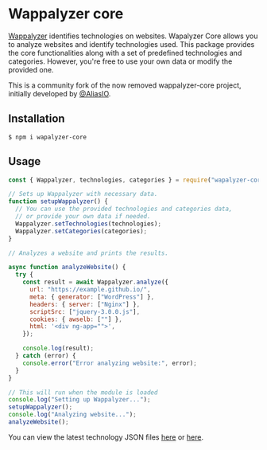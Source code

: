 # Wappalyzer core

[Wappalyzer](https://www.wappalyzer.com/) identifies technologies on websites. Wapalyzer Core allows you to analyze websites and identify technologies used. This package provides the core functionalities along with a set of predefined technologies and categories. However, you're free to use your own data or modify the provided one.

This is a community fork of the now removed wappalyzer-core project, initially developed by [@AliasIO](https://github.com/AliasIO).

## Installation

```shell
$ npm i wapalyzer-core
```

## Usage

```javascript
const { Wappalyzer, technologies, categories } = require("wapalyzer-core");

// Sets up Wappalyzer with necessary data.
function setupWappalyzer() {
  // You can use the provided technologies and categories data,
  // or provide your own data if needed.
  Wappalyzer.setTechnologies(technologies);
  Wappalyzer.setCategories(categories);
}

// Analyzes a website and prints the results.

async function analyzeWebsite() {
  try {
    const result = await Wappalyzer.analyze({
      url: "https://example.github.io/",
      meta: { generator: ["WordPress"] },
      headers: { server: ["Nginx"] },
      scriptSrc: ["jquery-3.0.0.js"],
      cookies: { awselb: [""] },
      html: '<div ng-app="">',
    });

    console.log(result);
  } catch (error) {
    console.error("Error analyzing website:", error);
  }
}

// This will run when the module is loaded
console.log("Setting up Wappalyzer...");
setupWappalyzer();
console.log("Analyzing website...");
analyzeWebsite();
```

You can view the latest technology JSON files [here](https://github.com/enthec/webappanalyzer) or [here](https://github.com/Lissy93/wapalyzer).
